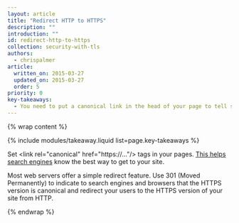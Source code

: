 ```yaml
---
layout: article
title: "Redirect HTTP to HTTPS"
description: ""
introduction: ""
id: redirect-http-to-https
collection: security-with-tls
authors:
  - chrispalmer
article:
  written_on: 2015-03-27
  updated_on: 2015-03-27
  order: 5
priority: 0
key-takeaways:
  - You need to put a canonical link in the head of your page to tell search engines https is the best way to get to your site.
---
```


{% wrap content %}

{% include modules/takeaway.liquid list=page.key-takeaways %}

Set &lt;link rel="canonical" href="https://…"/&gt; tags in your pages. [This
helps search engines](https://support.google.com/webmasters/answer/139066?hl=en)
know the best way to get to your site.

Most web servers offer a simple redirect feature. Use 301 (Moved Permanently) to
indicate to search engines and browsers that the HTTPS version is canonical and redirect your users to the HTTPS version of your site from HTTP.

{% endwrap %}
